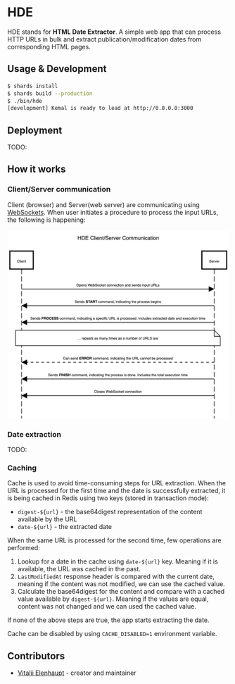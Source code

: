 # HDE

HDE stands for **HTML Date Extractor**. A simple web app that can process HTTP URLs
in bulk and extract publication/modification dates from corresponding HTML pages.

## Usage & Development

``` sh
$ shards install
$ shards build --production
$ ./bin/hde
[development] Kemal is ready to lead at http://0.0.0.0:3000
```

## Deployment

TODO:

## How it works

### Client/Server communication

Client (browser) and Server(web server) are communicating using [WebSockets](https://developer.mozilla.org/en-US/docs/Web/API/WebSockets_API).
When user initiates a procedure to process the input URLs, the following is happening:

![client-server-communication](./assets/client-server-communication.png)

### Date extraction

TODO:

### Caching

Cache is used to avoid time-consuming steps for URL extraction.
When the URL is processed for the first time and the date is successfully extracted,
it is being cached in Redis using two keys (stored in transaction mode):

* `digest-${url}` - the base64digest representation of the content available by the URL
* `date-${url}` - the extracted date

When the same URL is processed for the second time, few operations are performed:

1. Lookup for a date in the cache using `date-${url}` key. Meaning if it is available, the URL was cached in the past.
2. `LastModifiedAt` response header is compared with the current date, meaning if the content was not modified, we can use the cached value.
3. Calculate the base64digest for the content and compare with a cached value available by `digest-${url}`.
Meaning if the values are equal, content was not changed and we can used the cached value.

If none of the above steps are true, the app starts extracting the date.

Cache can be disabled by using `CACHE_DISABLED=1` environment variable.

## Contributors

- [Vitalii Elenhaupt](https://github.com/veelenga) - creator and maintainer
